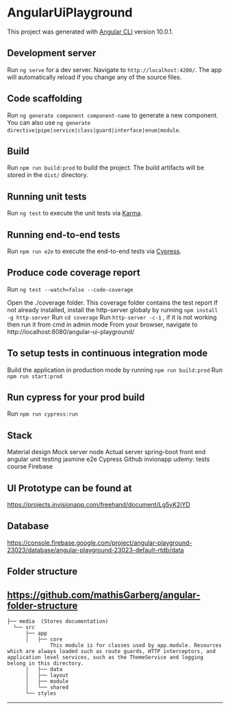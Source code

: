 # AngularUiPlayground

This project was generated with [Angular CLI](https://github.com/angular/angular-cli) version 10.0.1.

## Development server

Run `ng serve` for a dev server. Navigate to `http://localhost:4200/`. The app will automatically reload if you change any of the source files.

## Code scaffolding

Run `ng generate component component-name` to generate a new component. You can also use `ng generate directive|pipe|service|class|guard|interface|enum|module`.

## Build

Run `npm run build:prod` to build the project. The build artifacts will be stored in the `dist/` directory. 

## Running unit tests

Run `ng test` to execute the unit tests via [Karma](https://karma-runner.github.io).

## Running end-to-end tests

Run `npm run e2e` to execute the end-to-end tests via [Cypress](https://www.cypress.io/).

## Produce code coverage report
Run `ng test --watch=false --code-coverage`

Open the ./coverage folder. This coverage folder contains the test report
If not already installed, install the http-server globaly by running `npm install -g http-server`
Run `cd coverage`
Run `http-server -c-1` , if it is not working then run it from cmd in admin mode
From your browser, navigate to http://localhost:8080/angular-ui-playground/

## To setup tests in continuous integration mode
Build the application in production mode by running `npm run build:prod`
Run `npm run start:prod`

## Run cypress for your prod build
Run `npm run cypress:run`

## Stack
Material design
Mock server node
Actual server spring-boot
front end angular
unit testing jasmine
e2e Cypress 
Github
invionapp <Design>
udemy: tests course
Firebase
## UI Prototype can be found at 
https://projects.invisionapp.com/freehand/document/Lg5yK2jYD

## Database
https://console.firebase.google.com/project/angular-playground-23023/database/angular-playground-23023-default-rtdb/data

## Folder structure
https://github.com/mathisGarberg/angular-folder-structure
-------------------------------
```
├── media  (Stores documentation)
  └── src
      ├── app
      │   ├── core 
              This module is for classes used by app.module. Resources which are always loaded such as route guards, HTTP interceptors, and application level services, such as the ThemeService and logging belong in this directory.
      │   ├── data
      │   ├── layout
      │   ├── module
      │   └── shared
      └── styles
```
--------------------------------
